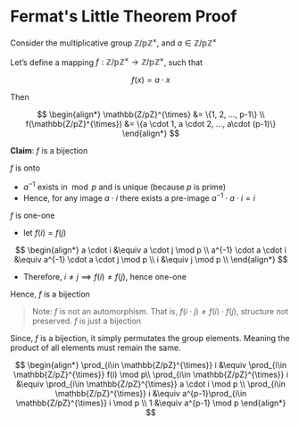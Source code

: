 # Fermat's Little Theorem Proof

Consider the multiplicative group $\mathbb{Z/pZ}^{\times}$, and $a \in \mathbb{Z/pZ}^{\times}$

Let’s define a mapping $f: \mathbb{Z/pZ}^{\times} → \mathbb{Z/pZ}^{\times}$, such that

$$
f(x) = a \cdot x
$$

Then

$$
\begin{align*}
 \mathbb{Z/pZ}^{\times} &= \{1, 2, ..., p-1\} \\
 f(\mathbb{Z/pZ}^{\times}) &= \{a \cdot 1, a \cdot 2, ..., a\cdot (p-1)\}
\end{align*}
$$

**Claim**: $f$ is a bijection

$f$ is onto
- $a^{-1}$ exists in $\bmod p$ and is unique (because $p$ is prime)
- Hence, for any image $a \cdot i$ there exists a pre-image $a^{-1} \cdot a \cdot i = i$

$f$ is one-one
- let $f(i) = f(j)$

$$
\begin{align*}
a \cdot i &\equiv a \cdot j \mod p \\
a^{-1} \cdot a \cdot i &\equiv a^{-1} \cdot a \cdot j \mod p \\
i &\equiv j \mod p \\
\end{align*}
$$

- Therefore, $i \neq j \implies f(i) \neq f(j)$, hence one-one

Hence, $f$ is a bijection

> Note: $f$ is not an automorphism. That is, $f(i \cdot j) \neq f(i) \cdot f(j)$, structure not preserved. $f$ is just a bijection

Since, $f$ is a bijection, it simply permutates the group elements. Meaning the product of all elements must remain the same.

$$
\begin{align*}
\prod_{i\in \mathbb{Z/pZ}^{\times}} i &\equiv \prod_{i\in \mathbb{Z/pZ}^{\times}} f(i)  \mod p\\
\prod_{i\in \mathbb{Z/pZ}^{\times}} i &\equiv \prod_{i\in \mathbb{Z/pZ}^{\times}} a \cdot i \mod p \\
\prod_{i\in \mathbb{Z/pZ}^{\times}} i &\equiv a^{p-1}\prod_{i\in \mathbb{Z/pZ}^{\times}} i \mod p \\
1 &\equiv a^{p-1} \mod p
\end{align*}
$$
